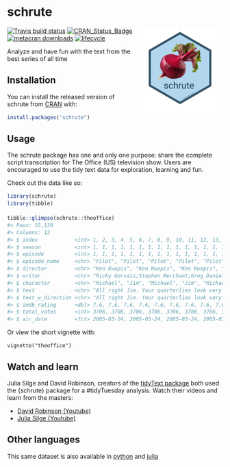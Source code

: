 
<!-- README.md is generated from README.Rmd. Please edit that file -->

# schrute

<img src='https://raw.githubusercontent.com/bradlindblad/schrute/master/man/figures/logo.png' align="right" height="200" />

<!-- badges: start -->

[![Travis build
status](https://travis-ci.org/bradlindblad/schrute.svg?branch=master)](https://travis-ci.org/bradlindblad/schrute)
[![CRAN\_Status\_Badge](https://www.r-pkg.org/badges/version/schrute)](https://cran.r-project.org/package=schrute)
[![metacran
downloads](https://cranlogs.r-pkg.org/badges/grand-total/schrute)](https://cran.r-project.org/package=schrute)
[![lifecycle](https://img.shields.io/badge/lifecycle-stable-brightgreen.svg)](https://www.tidyverse.org/lifecycle/#stable)
<!-- badges: end -->

Analyze and have fun with the text from the best series of all time

## Installation

You can install the released version of schrute from
[CRAN](https://CRAN.R-project.org) with:

``` r
install.packages("schrute")
```

## Usage

The schrute package has one and only one purpose: share the complete
script transcription for The Office (US) television show. Users are
encouraged to use the tidy text data for exploration, learning and fun.

Check out the data like so:

``` r
library(schrute)
library(tibble)

tibble::glimpse(schrute::theoffice)
#> Rows: 55,130
#> Columns: 12
#> $ index            <int> 1, 2, 3, 4, 5, 6, 7, 8, 9, 10, 11, 12, 13, 14, 15, 1…
#> $ season           <int> 1, 1, 1, 1, 1, 1, 1, 1, 1, 1, 1, 1, 1, 1, 1, 1, 1, 1…
#> $ episode          <int> 1, 1, 1, 1, 1, 1, 1, 1, 1, 1, 1, 1, 1, 1, 1, 1, 1, 1…
#> $ episode_name     <chr> "Pilot", "Pilot", "Pilot", "Pilot", "Pilot", "Pilot"…
#> $ director         <chr> "Ken Kwapis", "Ken Kwapis", "Ken Kwapis", "Ken Kwapi…
#> $ writer           <chr> "Ricky Gervais;Stephen Merchant;Greg Daniels", "Rick…
#> $ character        <chr> "Michael", "Jim", "Michael", "Jim", "Michael", "Mich…
#> $ text             <chr> "All right Jim. Your quarterlies look very good. How…
#> $ text_w_direction <chr> "All right Jim. Your quarterlies look very good. How…
#> $ imdb_rating      <dbl> 7.6, 7.6, 7.6, 7.6, 7.6, 7.6, 7.6, 7.6, 7.6, 7.6, 7.…
#> $ total_votes      <int> 3706, 3706, 3706, 3706, 3706, 3706, 3706, 3706, 3706…
#> $ air_date         <fct> 2005-03-24, 2005-03-24, 2005-03-24, 2005-03-24, 2005…
```

Or view the short vignette with:

    vignette("theoffice")

## Watch and learn

Julia Silge and David Robinson, creators of the [tidyText
package](https://www.tidytextmining.com/) both used the {schrute}
package for a \#tidyTuesday analysis. Watch their videos and learn from
the masters:

  - [David Robinson
    (Youtube)](https://www.youtube.com/watch?v=_IvAubTDQME&t=1092s)
  - [Julia Silge (Youtube)](https://www.youtube.com/watch?v=R32AsuKICAY)

## Other languages

This same dataset is also available in
[python](https://github.com/bradlindblad/schrutepy) and
[julia](https://github.com/bradlindblad/Schrute.jl)
